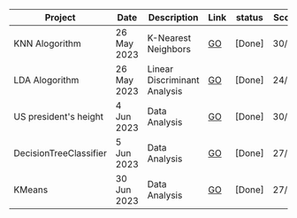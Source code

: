Project | Date | Description | Link | status | Score
--- | --- | --- | --- | --- | ---
KNN Alogorithm | 26 May 2023 | K-Nearest Neighbors | [GO](https://github.com/Data-analysis-FUM/KNN) | [Done] | 30/30
LDA Alogorithm | 26 May 2023 | Linear Discriminant Analysis | [GO](https://github.com/Data-analysis-FUM/LDA) | [Done] | 24/30
US president's height | 4 Jun 2023 | Data Analysis | [GO](https://github.com/Data-analysis-FUM/US-president) | [Done] | 30/30
DecisionTreeClassifier | 5 Jun 2023 | Data Analysis | [GO](https://github.com/Data-analysis-FUM/DecisionTreeClassifier) | [Done] | 27/30
KMeans | 30 Jun 2023 | Data Analysis | [GO](https://github.com/Data-analysis-FUM/KMeans) | [Done] | 27/30
